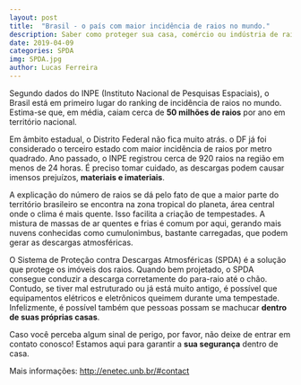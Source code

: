 ```yaml
---
layout: post
title:  "Brasil - o país com maior incidência de raios no mundo."
description: Saber como proteger sua casa, comércio ou indústria de raios é essencial. Leia o texto!
date: 2019-04-09
categories: SPDA
img: SPDA.jpg
author: Lucas Ferreira
---
```


Segundo dados do INPE (Instituto Nacional de Pesquisas Espaciais), o Brasil está em primeiro lugar do ranking de incidência de raios no mundo. Estima-se que, em média, caiam cerca de **50 milhões de raios** por ano em território nacional. 

Em âmbito estadual, o Distrito Federal não fica muito atrás. o DF já foi considerado o terceiro estado com maior incidência de raios por metro quadrado. Ano passado, o INPE registrou cerca de 920 raios na região em menos de 24 horas. É preciso tomar cuidado, as descargas podem causar imensos prejuízos, **materiais e imateriais**.

A explicação do número de raios se dá pelo fato de que a maior parte do território brasileiro se encontra na zona tropical do planeta, área central onde o clima é mais quente. Isso facilita a criação de tempestades. A mistura de massas de ar quentes e frias é comum por aqui, gerando mais nuvens conhecidas como cumulonimbus, bastante carregadas, que podem gerar as descargas atmosféricas.

O Sistema de Proteção contra Descargas Atmosféricas (SPDA) é a solução que protege os imóveis dos raios. Quando bem projetado, o SPDA consegue conduzir a descarga corretamente do para-raio até o chão. Contudo, se tiver mal estruturado ou já está muito antigo, é possível que equipamentos elétricos e eletrônicos queimem durante uma tempestade. Infelizmente, é possível também que pessoas possam se machucar **dentro de suas próprias casas**.

Caso você perceba algum sinal de perigo, por favor, não deixe de entrar em contato conosco! Estamos aqui para garantir a **sua segurança** dentro de casa.


Mais informações: http://enetec.unb.br/#contact